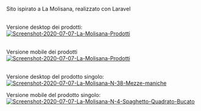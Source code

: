Sito ispirato a La Molisana, realizzato con Laravel
</br>
</br>

Versione desktop dei prodotti:
</br>
<a href="https://ibb.co/hcdKKV8"><img src="https://i.ibb.co/kJDhhXc/Screenshot-2020-07-07-La-Molisana-Prodotti.jpg" alt="Screenshot-2020-07-07-La-Molisana-Prodotti" border="0"></a>
</br>
</br>

Versione mobile dei prodotti
</br>
<a href="https://ibb.co/XJ6d06Y"><img src="https://i.ibb.co/bdYywYb/Screenshot-2020-07-07-La-Molisana-Prodotti.png" alt="Screenshot-2020-07-07-La-Molisana-Prodotti" border="0"></a>
</br>
</br>

Versione desktop del prodotto singolo: 
</br>
<a href="https://ibb.co/SR2hW4w"><img src="https://i.ibb.co/QrZ2z3v/Screenshot-2020-07-07-La-Molisana-N-38-Mezze-maniche.png" alt="Screenshot-2020-07-07-La-Molisana-N-38-Mezze-maniche" border="0" /></a>

Versione mobile del prodotto singolo: 
</br>
<a href="https://ibb.co/rZhZyhk"><img src="https://i.ibb.co/RCKCHK2/Screenshot-2020-07-07-La-Molisana-N-4-Spaghetto-Quadrato-Bucato.png" alt="Screenshot-2020-07-07-La-Molisana-N-4-Spaghetto-Quadrato-Bucato" border="0"></a>


